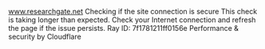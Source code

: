 www.researchgate.net
Checking if the site connection is secure
This check is taking longer than expected. Check your Internet connection and refresh the page if the issue persists.
Ray ID: 7f1781211ff0156e
Performance & security by Cloudflare